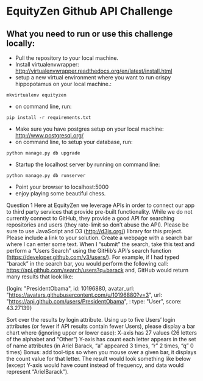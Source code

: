 EquityZen Github API Challenge
======

## What you need to run or use this challenge locally:
* Pull the repository to your local machine.
* Install virtualenvwrapper: http://virtualenvwrapper.readthedocs.org/en/latest/install.html
* setup a new virtual environment where you want to run crispy hippopotamus on your local machine.:
```
mkvirtualenv equityzen
```
* on command line, run:
```
pip install -r requirements.txt
```
* Make sure you have postgres setup on your local machine: http://www.postgresql.org/
* on command line, to setup your database, run:
```
python manage.py db upgrade
```
* Startup the localhost server by running on command line:
```
python manage.py db runserver
```
* Point your browser to localhost:5000
* enjoy playing some beautiful chess.

Question 1
Here at EquityZen we leverage APIs in order to connect our app to third party services that
provide pre-built functionality. While we do not currently connect to GitHub, they provide a
good API for searching repositories and users (they rate-limit so don’t abuse the API).
Please be sure to use JavaScript and D3 (http://d3js.org/) library for this project. Please
include a link to your solution.
Create a webpage with a search bar where I can enter some text. When I “submit” the search, take
this text and perform a “Users Search” using the GitHib’s API’s search function
(https://developer.github.com/v3/users/).
For example, if I had typed “barack” in the search bar, you would perform the following call:
https://api.github.com/search/users?q=barack
and, GitHub would return many results that look like:

{login: "PresidentObama", id: 10196880, avatar_url:
"https://avatars.githubusercontent.com/u/10196880?v=3",
url: "https://api.github.com/users/PresidentObama",
:
type: "User",
score: 43.27139}

Sort over the results by login attribute. Using up to five Users’ login attributes (or fewer if API
results contain fewer Users), please display a bar chart where (ignoring upper or lower case):
X-axis has 27 values (26 letters of the alphabet and “Other”)
Y-axis has count each letter appears in the set of name attributes
(in Ariel Barack, “a” appeared 3 times, “r” 2 times, “q” 0 times)
Bonus: add tool-tips so when you mouse over a given bar, it displays the count value for that letter.
The result would look something like below (except Y-axis would have count instead of frequency,
and data would represent “ArielBarack”).

